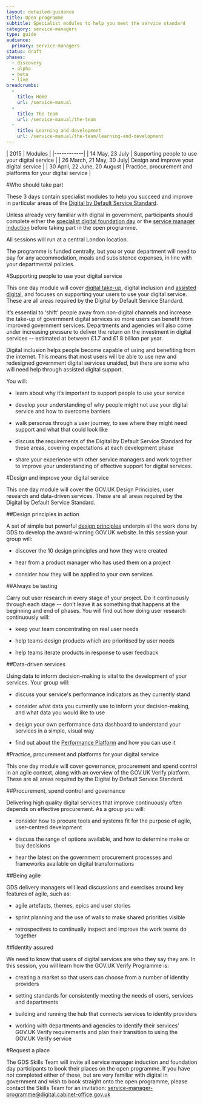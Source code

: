 ```yaml
---
layout: detailed-guidance
title: Open programme
subtitle: Specialist modules to help you meet the service standard
category: service-managers
type: guide
audience:
  primary: service-managers
status: draft
phases:
  - discovery
  - alpha
  - beta
  - live
breadcrumbs:
  -
    title: Home
    url: /service-manual
  -
    title: The team
    url: /service-manual/the-team
  -
    title: Learning and development
    url: /service-manual/the-team/learning-and-development
---
```


| 2015 | Modules |
|------------|
| 14 May, 23 July | Supporting people to use your digital service |
| 26 March, 21 May, 30 July| Design and improve your digital service |
| 30 April, 22 June, 20 August | Practice, procurement and platforms for your digital service |

#Who should take part

These 3 days contain specialist modules to help you succeed and improve in particular areas of the [Digital by Default Service Standard](/service-manual/digital-by-default).

Unless already very familiar with digital in government, participants should complete either the [specialist digital foundation day](/service-manual/the-team/learning-and-development/foundation-day) or the [service manager induction](/service-manual/the-team/learning-and-development/service-manager-induction) before taking part in the open programme.

All sessions will run at a central London location.

The programme is funded centrally, but you or your department will need to pay for any accommodation, meals and subsistence expenses, in line with your departmental policies.

#Supporting people to use your digital service

This one day module will cover [digital take-up](/service-manual/measurement/digital-takeup), digital inclusion and [assisted digital](/service-manual/assisted-digital), and focuses on supporting your users to use your digital service. These are all areas required by the Digital by Default Service Standard.

It’s essential to ‘shift’ people away from non-digital channels and increase the take-up of government digital services so more users can benefit from improved government services. Departments and agencies will also come under increasing pressure to deliver the return on the investment in digital services -- estimated at between £1.7 and £1.8 billion per year.

Digital inclusion helps people become capable of using and benefiting from the internet. This means that most users will be able to use new and redesigned government digital services unaided, but there are some who will need help through assisted digital support.

You will:

* learn about why it’s important to support people to use your service

* develop your understanding of why people might not use your digital service and how to overcome barriers

* walk personas through a user journey, to see where they might need support and what that could look like

* discuss the requirements of the Digital by Default Service Standard for these areas, covering expectations at each development phase

* share your experience with other service managers and work together to improve your understanding of effective support for digital services.

#Design and improve your digital service

This one day module will cover the GOV.UK Design Principles, user research and data-driven services. These are all areas required by the Digital by Default Service Standard.

##Design principles in action

A set of simple but powerful [design principles](/design-principles) underpin all the work done by GDS to develop the award-winning GOV.UK website. In this session your group will:

* discover the 10 design principles and how they were created

* hear from a product manager who has used them on a project

* consider how they will be applied to your own services

##Always be testing

Carry out user research in every stage of your project. Do it continuously through each stage -- don’t leave it as something that happens at the beginning and end of phases. You will find out how doing user research continuously will:

* keep your team concentrating on real user needs

* help teams design products which are prioritised by user needs 

* help teams iterate products in response to user feedback

##Data-driven services

Using data to inform decision-making is vital to the development of your services. Your group will:

* discuss your service's performance indicators as they currently stand

* consider what data you currently use to inform your decision-making, and what data you would like to use

* design your own performance data dashboard to understand your services in a simple, visual way

* find out about the [Performance Platform](/service-manual/measurement/performance-platform) and how you can use it

#Practice, procurement and platforms for your digital service

This one day module will cover governance, procurement and spend control in an agile context, along with an overview of the GOV.UK Verify platform. These are all areas required by the Digital by Default Service Standard.

##Procurement, spend control and governance

Delivering high quality digital services that improve continuously often depends on effective procurement. As a group you will:

* consider how to procure tools and systems fit for the purpose of agile, user-centred development

* discuss the range of options available, and how to determine make or buy decisions

* hear the latest on the government procurement processes and frameworks available on digital transformations

##Being agile

GDS delivery managers will lead discussions and exercises around key features of agile, such as:

* agile artefacts, themes, epics and user stories

* sprint planning and the use of walls to make shared priorities visible

* retrospectives to continually inspect and improve the work teams do together

##Identity assured

We need to know that users of digital services are who they say they are. In this session, you will learn how the GOV.UK Verify Programme is:

* creating a market so that users can choose from a number of identity providers

* setting standards for consistently meeting the needs of users, services and departments

* building and running the hub that connects services to identity providers

* working with departments and agencies to identify their services’ GOV.UK Verify requirements and plan their transition to using the GOV.UK Verify service

#Request a place

The GDS Skills Team will invite all service manager induction and foundation day participants to book their places on the open programme. If you have not completed either of these, but are very familiar with digital in government and wish to book straight onto the open programme, please contact the Skills Team for an invitation: [service-manager-programme@digital.cabinet-office.gov.uk](mailto:service-manager-programme@digital.cabinet-office.gov.uk)

